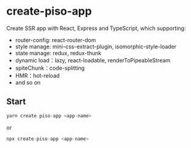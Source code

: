 # create-piso-app

Create SSR app with React, Express and TypeScript, which supporting: 

- router-config: react-router-dom
- style manage: mini-css-extract-plugin, isomorphic-style-loader
- state manage: redux, redux-thunk
- dynamic load：lazy, react-loadable, renderToPipeableStream
- spiteChunk：code-splitting
- HMR：hot-reload
- and so on

## Start

```ts
yarn create piso-app <app-name>
```

or

```ts
npx create-piso-app <app-name>
```
